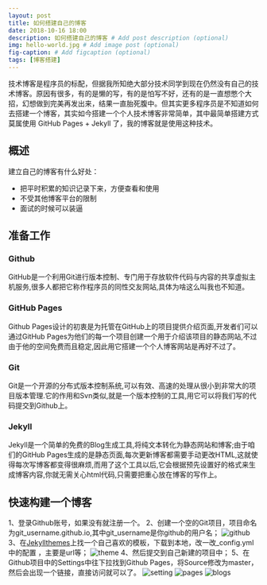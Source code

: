 ```yaml
---
layout: post
title: 如何搭建自己的博客
date: 2018-10-16 18:00
description: 如何搭建自己的博客 # Add post description (optional)
img: hello-world.jpg # Add image post (optional)
fig-caption: # Add figcaption (optional)
tags: [博客搭建]
---
```


技术博客是程序员的标配，但据我所知绝大部分技术同学到现在仍然没有自己的技术博客。原因有很多，有的是懒的写，有的是怕写不好，还有的是一直想憋个大招，幻想做到完美再发出来，结果一直胎死腹中。但其实更多程序员是不知道如何去搭建一个博客，其实如今搭建一个个人技术博客非常简单，其中最简单搭建方式莫属使用 GitHub Pages + Jekyll 了，我的博客就是使用这种技术。

## 概述
建立自己的博客有什么好处：
* 把平时积累的知识记录下来，方便查看和使用
* 不受其他博客平台的限制
* 面试的时候可以装逼

## 准备工作
### Github
GitHub是一个利用Git进行版本控制、专门用于存放软件代码与内容的共享虚拟主机服务,很多人都把它称作程序员的同性交友网站,具体为啥这么叫我也不知道。
### GitHub Pages
Github Pages设计的初衷是为托管在GitHub上的项目提供介绍页面,开发者们可以通过GitHub Pages为他们的每一个项目创建一个用于介绍该项目的静态网站,不过由于他的空间免费而且稳定,因此用它搭建一个个人博客网站是再好不过了。
### Git
Git是一个开源的分布式版本控制系统,可以有效、高速的处理从很小到非常大的项目版本管理.它的作用和Svn类似,就是一个版本控制的工具,用它可以将我们写的代码提交到Github上。
### Jekyll
Jekyll是一个简单的免费的Blog生成工具,将纯文本转化为静态网站和博客;由于咱们的GitHub Pages生成的是静态页面,每次更新博客都需要手动更改HTML,这就使得每次写博客都变得很麻烦,而用了这个工具以后,它会根据预先设置好的格式来生成博客内容,你就无需关心html代码,只需要把重心放在博客的写作上。

## 快速构建一个博客
1、登录Github账号，如果没有就注册一个。
2、创建一个空的Git项目，项目命名为git_username.github.io,其中git_username是你github的用户名；
![github]({{site.baseurl}}/assets/img/2018-10-16/github.jpg)
3、在[Jekyllthemes](http://jekyllthemes.org/)上找一个自己喜欢的模板，下载到本地，改一改_config.yml中的配置 ，主要是url等；
![theme]({{site.baseurl}}/assets/img/2018-10-16/theme.jpg)
4、然后提交到自己新建的项目中；
5、在Github项目中的Settings中往下拉找到Github Pages，将Source修改为master，然后会出现一个链接，直接访问就可以了。
![setting]({{site.baseurl}}/assets/img/2018-10-16/setting.jpg)
![pages]({{site.baseurl}}/assets/img/2018-10-16/pages.jpg)
![blogs]({{site.baseurl}}/assets/img/2018-10-16/blogs.jpg)
